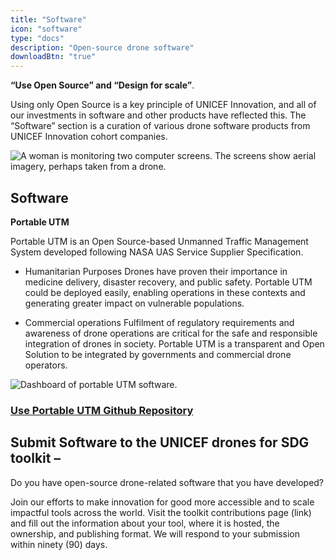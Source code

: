 ```yaml
---
title: "Software"
icon: "software"
type: "docs"
description: "Open-source drone software"
downloadBtn: "true"
---
```


**“Use Open Source” and “Design for scale”**.

Using only Open Source is a key principle of UNICEF Innovation, and all of our investments in software and other products have reflected this.
The “Software” section is a curation of various drone software products from UNICEF Innovation cohort companies.

![A woman is monitoring two computer screens. The screens show aerial imagery, perhaps taken from a drone.](/drone-4sdgtoolkit/software/monitoring.jpg)


## Software

**Portable UTM** 

Portable UTM is an Open Source-based Unmanned Traffic Management System developed following NASA UAS Service Supplier Specification.  

- Humanitarian Purposes 
Drones have proven their importance in medicine delivery, disaster recovery, and public safety. Portable UTM could be deployed easily, enabling operations in these contexts and generating greater impact on vulnerable populations.  

- Commercial operations
Fulfilment of regulatory requirements and awareness of drone operations are critical for the safe and responsible integration of drones in society. Portable UTM is a transparent and Open Solution to be integrated by governments and commercial drone operators.

![Dashboard of portable UTM software.](/drone-4sdgtoolkit/software/software001.jpg)

### [Use Portable UTM Github Repository](https://github.com/portableutm/webapp)    

## Submit Software to the UNICEF drones for SDG toolkit –
Do you have open-source drone-related software that you have developed?  

Join our efforts to make innovation for good more accessible and to scale impactful tools across the world. Visit the toolkit contributions page (link) and fill out the information about your tool, where it is hosted, the ownership, and publishing format. We will respond to your submission within ninety (90) days. 
